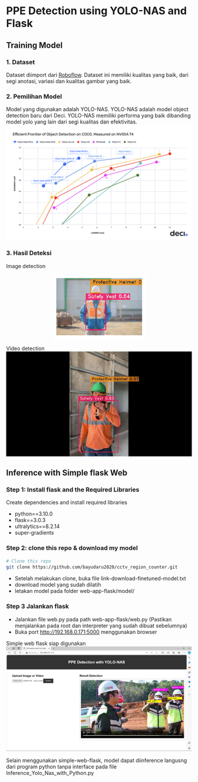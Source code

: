 # PPE Detection using YOLO-NAS and Flask

## Training Model

### 1. Dataset
Dataset diimport dari [Roboflow](https://universe.roboflow.com/project-uyrxf/ppe_detection-v1x3l). Dataset ini memiliki kualitas yang baik, dari segi anotasi, variasi dan kualitas gambar yang baik.

### 2. Pemilihan Model
Model yang digunakan adalah YOLO-NAS. YOLO-NAS adalah model object detection baru dari Deci. YOLO-NAS memiliki performa yang baik dibanding model yolo yang lain dari segi kualitas dan efektivitas.
![YOLO_NAS](https://github.com/bayudaru2020/PPE-Detection-using-YOLO-NAS-and-Flask/blob/master/img/yolo_nas_peforma.png)

### 3. Hasil Deteksi
Image detection
<p align="center">
  <img src="https://github.com/bayudaru2020/cctv_region_counter/blob/Bayu-Daru-Isnandar-branch/result-example-img.png" width="50%">
</p>

Video detection
![result-vid](https://github.com/bayudaru2020/cctv_region_counter/blob/Bayu-Daru-Isnandar-branch/img/result-example-vid-gif.gif)



## Inference with Simple flask Web
### Step 1: Install flask and the Required Libraries
Create dependencies and install required libraries
* python==3.10.0
* flask==3.0.3
* ultralytics==8.2.14
* super-gradients

### Step 2: clone this repo & download my model
```bash
# Clone this repo
git clone https://github.com/bayudaru2020/cctv_region_counter.git
```
- Setelah melakukan clone, buka file link-download-finetuned-model.txt
- download model yang sudah dilatih
- letakan model pada folder web-app-flask/model/

### Step 3 Jalankan flask
* Jalankan file web.py pada path web-app-flask/web.py (Pastikan menjalankan pada root dan interpreter yang sudah dibuat sebelumnya)
* Buka port http://192.168.0.171:5000 menggunakan browser

Simple web flask siap digunakan
![simple-web-flask](https://github.com/bayudaru2020/cctv_region_counter/blob/Bayu-Daru-Isnandar-branch/img/simple-web-flask.png)

Selain menggunakan simple-web-flask, model dapat diinference langusng dari program python tanpa interface pada file Inference_Yolo_Nas_with_Python.py
